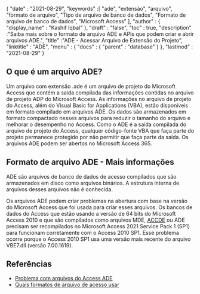 {
  "date" : "2021-08-29",
  "keywords" :[ "ade", "extensão", "arquivo", "formato de arquivo", "Tipo de arquivo de banco de dados", "Formato de arquivo de banco de dados", "Microsoft Access" ],
  "author" : {
    "display_name" : "Kashif Iqbal"
},
  "draft" : "false",
  "toc" : true,
  "description" :"Saiba mais sobre o formato de arquivo ADE e APIs que podem criar e abrir arquivos ADE.",
  "title" :"ADE - Acessar Arquivo de Extensão do Projeto",
  "linktitle" : "ADE",
  "menu" : {
    "docs" : {
      "parent" : "database"
}
},
  "lastmod" : "2021-08-29"
}

## O que é um arquivo ADE?

Um arquivo com extensão .ade é um arquivo de projeto do Microsoft Access que contém a saída compilada das informações contidas no arquivo de projeto ADP do Microsoft Access. As informações no arquivo de projeto do Access, além do Visual Basic for Applications (VBA), estão disponíveis em formato compilado em arquivos ADE. Os dados são armazenados em formato compactado nesses arquivos para reduzir o tamanho do arquivo e melhorar o desempenho no Access. Como o ADE é a saída compilada do arquivo de projeto do Access, qualquer código-fonte VBA que faça parte do projeto permanece protegido por não permitir que faça parte da saída. Os arquivos ADE podem ser abertos no Microsoft Access 365.

## Formato de arquivo ADE - Mais informações

ADE são arquivos de banco de dados de acesso compilados que são armazenados em disco como arquivos binários. A estrutura interna de arquivos desses arquivos não é conhecida.

Os arquivos ADE podem criar problemas na abertura com base na versão do Microsoft Access que foi usada para criar esses arquivos. Os bancos de dados do Access que estão usando a versão de 64 bits do Microsoft Access 2010 e que são compilados como arquivos MDE, [ACCDE](/pt/database/accde/) ou ADE precisam ser recompilados no Microsoft Access 2021 Service Pack 1 (SP1) para funcionam corretamente com o Access 2010 SP1. Esse problema ocorre porque o Access 2010 SP1 usa uma versão mais recente do arquivo VBE7.dll (versão 7.00.1619).

## Referências

* [Problema com arquivos do Access ADE](https://learn.microsoft.com/en-us/office/troubleshoot/access/error-run-compiled-mde-accde-ade)
* [Quais formatos de arquivo de acesso usar](https://support.microsoft.com/en-us/office/which-access-file-format-should-i-use-012d9ab3-d14c-479e-b617-be66f9070b41)

